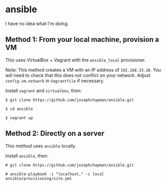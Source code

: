 # ansible

I have no idea what I'm doing.

## Method 1: From your local machine, provision a VM

This uses VirtualBox + Vagrant with the `ansible_local` provisioner.

Note: This method creates a VM with an IP address of `192.168.33.10`.  You will need to check that this does not conflict on your network.  Adjust `config.vm.network` in `Vagrantfile` if necessary.

Install `vagrant` and `virtualbox`, then:
```
$ git clone https://github.com/josephchapman/ansible.git

$ cd ansible

$ vagrant up
```

## Method 2: Directly on a server

This method uses `ansible` locally.

Install `ansible`, then:
```
# git clone https://github.com/josephchapman/ansible.git

# ansible-playbook -i "localhost," -c local ansible/provisioning/site.yml
```